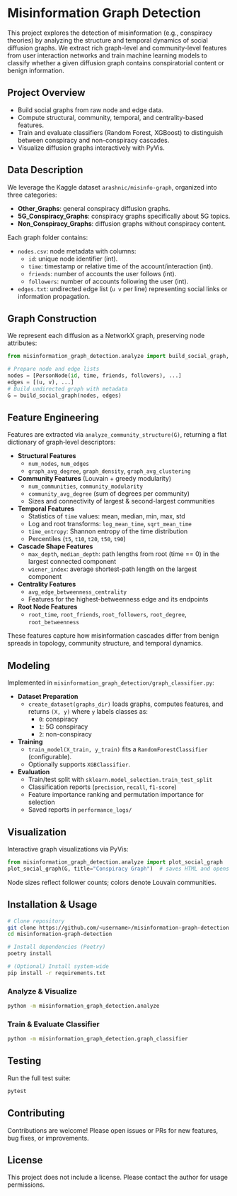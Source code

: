 # Misinformation Graph Detection

This project explores the detection of misinformation (e.g., conspiracy theories) by analyzing the structure and temporal dynamics of social diffusion graphs. We extract rich graph-level and community-level features from user interaction networks and train machine learning models to classify whether a given diffusion graph contains conspiratorial content or benign information.

## Project Overview
- Build social graphs from raw node and edge data.
- Compute structural, community, temporal, and centrality-based features.
- Train and evaluate classifiers (Random Forest, XGBoost) to distinguish between conspiracy and non-conspiracy cascades.
- Visualize diffusion graphs interactively with PyVis.

## Data Description
We leverage the Kaggle dataset `arashnic/misinfo-graph`, organized into three categories:
- **Other_Graphs**: general conspiracy diffusion graphs.
- **5G_Conspiracy_Graphs**: conspiracy graphs specifically about 5G topics.
- **Non_Conspiracy_Graphs**: diffusion graphs without conspiracy content.

Each graph folder contains:
- `nodes.csv`: node metadata with columns:
  - `id`: unique node identifier (int).
  - `time`: timestamp or relative time of the account/interaction (int).
  - `friends`: number of accounts the user follows (int).
  - `followers`: number of accounts following the user (int).
- `edges.txt`: undirected edge list (`u v` per line) representing social links or information propagation.

## Graph Construction
We represent each diffusion as a NetworkX graph, preserving node attributes:
```python
from misinformation_graph_detection.analyze import build_social_graph, PersonNode

# Prepare node and edge lists
nodes = [PersonNode(id, time, friends, followers), ...]
edges = [(u, v), ...]
# Build undirected graph with metadata
G = build_social_graph(nodes, edges)
```

## Feature Engineering
Features are extracted via `analyze_community_structure(G)`, returning a flat dictionary of graph‐level descriptors:

- **Structural Features**
  - `num_nodes`, `num_edges`
  - `graph_avg_degree`, `graph_density`, `graph_avg_clustering`
- **Community Features** (Louvain + greedy modularity)
  - `num_communities`, `community_modularity`
  - `community_avg_degree` (sum of degrees per community)
  - Sizes and connectivity of largest & second-largest communities
- **Temporal Features**
  - Statistics of `time` values: mean, median, min, max, std
  - Log and root transforms: `log_mean_time`, `sqrt_mean_time`
  - `time_entropy`: Shannon entropy of the time distribution
  - Percentiles (`t5`, `t10`, `t20`, `t50`, `t90`)
- **Cascade Shape Features**
  - `max_depth`, `median_depth`: path lengths from root (time == 0) in the largest connected component
  - `wiener_index`: average shortest-path length on the largest component
- **Centrality Features**
  - `avg_edge_betweenness_centrality`
  - Features for the highest-betweenness edge and its endpoints
- **Root Node Features**
  - `root_time`, `root_friends`, `root_followers`, `root_degree`, `root_betweenness`

These features capture how misinformation cascades differ from benign spreads in topology, community structure, and temporal dynamics.

## Modeling
Implemented in `misinformation_graph_detection/graph_classifier.py`:

- **Dataset Preparation**
  - `create_dataset(graphs_dir)` loads graphs, computes features, and returns `(X, y)` where `y` labels classes as:
    - `0`: conspiracy
    - `1`: 5G conspiracy
    - `2`: non-conspiracy
- **Training**
  - `train_model(X_train, y_train)` fits a `RandomForestClassifier` (configurable).
  - Optionally supports `XGBClassifier`.
- **Evaluation**
  - Train/test split with `sklearn.model_selection.train_test_split`
  - Classification reports (`precision`, `recall`, `f1-score`)
  - Feature importance ranking and permutation importance for selection
  - Saved reports in `performance_logs/`

## Visualization
Interactive graph visualizations via PyVis:
```python
from misinformation_graph_detection.analyze import plot_social_graph
plot_social_graph(G, title="Conspiracy Graph")  # saves HTML and opens browser
```
Node sizes reflect follower counts; colors denote Louvain communities.

## Installation & Usage
```bash
# Clone repository
git clone https://github.com/<username>/misinformation-graph-detection.git
cd misinformation-graph-detection

# Install dependencies (Poetry)
poetry install

# (Optional) Install system-wide
pip install -r requirements.txt
```

### Analyze & Visualize
```bash
python -m misinformation_graph_detection.analyze
```

### Train & Evaluate Classifier
```bash
python -m misinformation_graph_detection.graph_classifier
```

## Testing
Run the full test suite:
```bash
pytest
```

## Contributing
Contributions are welcome! Please open issues or PRs for new features, bug fixes, or improvements.

## License
This project does not include a license. Please contact the author for usage permissions.
